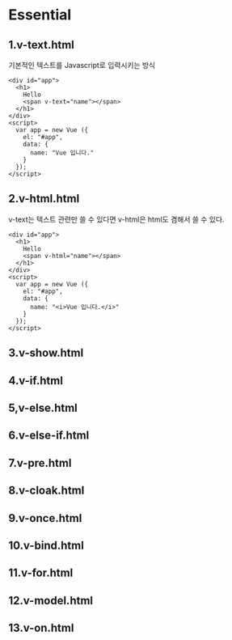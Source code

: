
# Essential

## 1.v-text.html
기본적인 텍스트를 Javascript로 입력시키는 방식 
```
<div id="app"> 
  <h1>
    Hello
    <span v-text="name"></span>
  </h1>
</div>
<script>
  var app = new Vue ({
    el: "#app",
    data: {
      name: "Vue 입니다."
    }
  });
</script>
```

## 2.v-html.html
v-text는 텍스트 관련만 쓸 수 있다면 v-html은 html도 겸해서 쓸 수 있다.
```
<div id="app"> 
  <h1>
    Hello
    <span v-html="name"></span>
  </h1>
</div>
<script>
  var app = new Vue ({
    el: "#app",
    data: {
      name: "<i>Vue 입니다.</i>"
    }
  });
</script>
```

## 3.v-show.html
## 4.v-if.html
## 5,v-else.html
## 6.v-else-if.html
## 7.v-pre.html
## 8.v-cloak.html
## 9.v-once.html
## 10.v-bind.html
## 11.v-for.html
## 12.v-model.html
## 13.v-on.html

